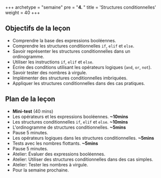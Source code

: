 +++
archetype = "semaine"
pre = "<b>4. </b>"
title = 'Structures conditionnelles'
weight = 40
+++

## Objectifs de la leçon

- Comprendre la base des expressions booléennes.
- Comprendre les structures conditionnelles `if`, `elif` et `else`.
- Savoir représenter les structures conditionnelles dans un ordinogramme.
- Utiliser les instructions `if`, `elif` et `else`.
- Écrire des conditions utilisant les opérateurs logiques (`and`, `or`, `not`).
- Savoir tester des nombres à virgule.
- Implémenter des structures conditionnelles imbriquées.
- Appliquer les structures conditionnelles dans des cas pratiques.


## Plan de la leçon

- **Mini-test** (40 mins)
- Les opérateurs et les expressions booléennes. **~10mins**
- Les structures conditionnelles `if`, `elif` et `else`. **~10mins**
- L'ordinogramme de structures conditionnelles. **~5mins**
- Pause 5 minutes.
- Les opérateurs logiques dans les structures conditionnelles. **~5mins**
- Tests avec les nombres flottants. **~5mins**
- Pause 5 minutes.
- Atelier: Évaluer des expressions booléennes.
- Atelier: Utiliser des structures conditionnelles dans des cas simples.
- Atelier: Tester les nombres à virgule.
- Pour la semaine prochaine.
